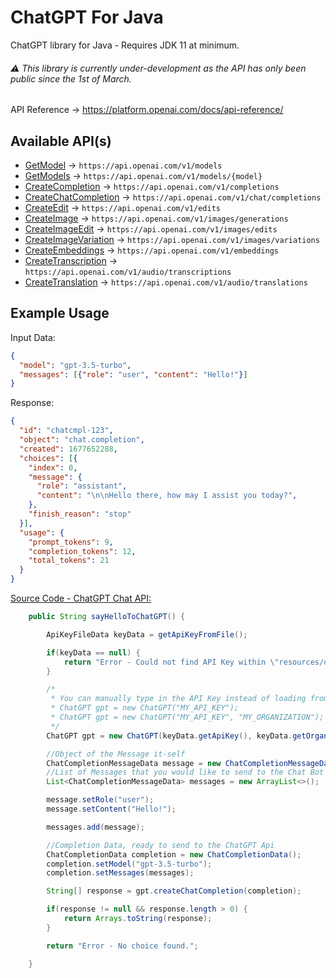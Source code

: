 # ChatGPT For Java

ChatGPT library for Java - Requires JDK 11 at minimum.

###### ⚠️ This library is currently under-development as the API has only been public since the 1st of March.

API Reference -> https://platform.openai.com/docs/api-reference/

## Available API(s)
- [GetModel](https://platform.openai.com/docs/api-reference/models/retrieve) -> `https://api.openai.com/v1/models`
- [GetModels](https://platform.openai.com/docs/api-reference/models/list) -> `https://api.openai.com/v1/models/{model}`
- [CreateCompletion](https://platform.openai.com/docs/api-reference/completions/create) -> `https://api.openai.com/v1/completions`
- [CreateChatCompletion](https://platform.openai.com/docs/api-reference/chat/create) -> `https://api.openai.com/v1/chat/completions`
- [CreateEdit](https://platform.openai.com/docs/api-reference/edits/create) -> `https://api.openai.com/v1/edits`
- [CreateImage](https://platform.openai.com/docs/api-reference/images/create) -> `https://api.openai.com/v1/images/generations`
- [CreateImageEdit](https://platform.openai.com/docs/api-reference/images/create-edit) -> `https://api.openai.com/v1/images/edits`
- [CreateImageVariation](https://platform.openai.com/docs/api-reference/images/create-variation) -> `https://api.openai.com/v1/images/variations`
- [CreateEmbeddings](https://platform.openai.com/docs/api-reference/embeddings/create) -> `https://api.openai.com/v1/embeddings`
- [CreateTranscription](https://platform.openai.com/docs/api-reference/audio/create) -> `https://api.openai.com/v1/audio/transcriptions`
- [CreateTranslation](https://platform.openai.com/docs/api-reference/audio/create) -> `https://api.openai.com/v1/audio/translations`

## Example Usage

Input Data:

```json
{
  "model": "gpt-3.5-turbo",
  "messages": [{"role": "user", "content": "Hello!"}]
}
```

Response:

```json
{
  "id": "chatcmpl-123",
  "object": "chat.completion",
  "created": 1677652288,
  "choices": [{
    "index": 0,
    "message": {
      "role": "assistant",
      "content": "\n\nHello there, how may I assist you today?",
    },
    "finish_reason": "stop"
  }],
  "usage": {
    "prompt_tokens": 9,
    "completion_tokens": 12,
    "total_tokens": 21
  }
}
```

[Source Code - ChatGPT Chat API:](https://github.com/jetkai/chatgpt-for-java/blob/main/src/test/java/CreateChatCompletionTest.java)
```java
    public String sayHelloToChatGPT() {

        ApiKeyFileData keyData = getApiKeyFromFile();

        if(keyData == null) {
            return "Error - Could not find API Key within \"resources/org/gpt/util/ChatGPT-API-Key.json\"";
        }

        /*
         * You can manually type in the API Key instead of loading from the file:
         * ChatGPT gpt = new ChatGPT("MY_API_KEY");
         * ChatGPT gpt = new ChatGPT("MY_API_KEY", "MY_ORGANIZATION");
         */
        ChatGPT gpt = new ChatGPT(keyData.getApiKey(), keyData.getOrganization());

        //Object of the Message it-self
        ChatCompletionMessageData message = new ChatCompletionMessageData();
        //List of Messages that you would like to send to the Chat Bot
        List<ChatCompletionMessageData> messages = new ArrayList<>();

        message.setRole("user");
        message.setContent("Hello!");

        messages.add(message);

        //Completion Data, ready to send to the ChatGPT Api
        ChatCompletionData completion = new ChatCompletionData();
        completion.setModel("gpt-3.5-turbo");
        completion.setMessages(messages);

        String[] response = gpt.createChatCompletion(completion);

        if(response != null && response.length > 0) {
            return Arrays.toString(response);
        }

        return "Error - No choice found.";

    }
```
